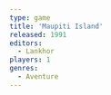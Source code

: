 ```yaml
---
type: game
title: 'Maupiti Island'
released: 1991
editors: 
  - Lankhor
players: 1
genres:
  - Aventure
---
```

